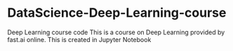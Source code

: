 # DataScience-Deep-Learning-course
Deep Learning course code
This is a course on Deep Learning provided by fast.ai online. This is created in Jupyter Notebook
